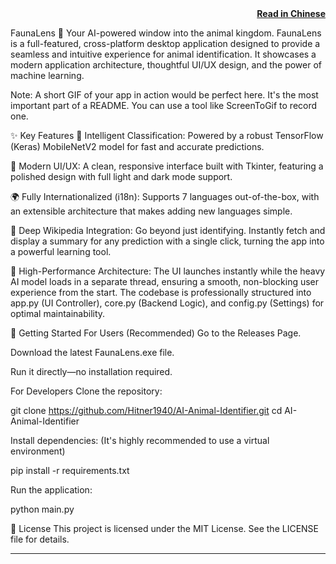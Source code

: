 <div align="right">
<a href="README.chinese.md"><strong>Read in Chinese</strong></a>
</div>

FaunaLens 🐾
Your AI-powered window into the animal kingdom.
FaunaLens is a full-featured, cross-platform desktop application designed to provide a seamless and intuitive experience for animal identification. It showcases a modern application architecture, thoughtful UI/UX design, and the power of machine learning.

Note: A short GIF of your app in action would be perfect here. It's the most important part of a README. You can use a tool like ScreenToGif to record one.

✨ Key Features
🧠 Intelligent Classification: Powered by a robust TensorFlow (Keras) MobileNetV2 model for fast and accurate predictions.

🎨 Modern UI/UX: A clean, responsive interface built with Tkinter, featuring a polished design with full light and dark mode support.

🌍 Fully Internationalized (i18n): Supports 7 languages out-of-the-box, with an extensible architecture that makes adding new languages simple.

🔗 Deep Wikipedia Integration: Go beyond just identifying. Instantly fetch and display a summary for any prediction with a single click, turning the app into a powerful learning tool.

🚀 High-Performance Architecture: The UI launches instantly while the heavy AI model loads in a separate thread, ensuring a smooth, non-blocking user experience from the start. The codebase is professionally structured into app.py (UI Controller), core.py (Backend Logic), and config.py (Settings) for optimal maintainability.

🚀 Getting Started
For Users (Recommended)
Go to the Releases Page.

Download the latest FaunaLens.exe file.

Run it directly—no installation required.

For Developers
Clone the repository:

git clone https://github.com/Hitner1940/AI-Animal-Identifier.git
cd AI-Animal-Identifier

Install dependencies:
(It's highly recommended to use a virtual environment)

pip install -r requirements.txt

Run the application:

python main.py

📜 License
This project is licensed under the MIT License. See the LICENSE file for details.

---
